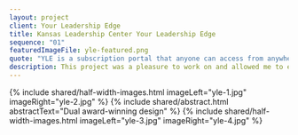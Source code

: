 ```yaml
---
layout: project
client: Your Leadership Edge
title: Kansas Leadership Center Your Leadership Edge
sequence: "01"
featuredImageFile: yle-featured.png
quote: "YLE is a subscription portal that anyone can access from anywhere around the world. The portal gives you access to the Kansas Leadership Center resources and teachings, both online and in-person. Your Leadership Edge operates as a subsidiary of the Kansas Leadership Center with all profit directed back to the mission work of the organization."
description: This project was a pleasure to work on and allowed me to explore various polygons and rare geometric shapes for the web. This was designed for ease-of-use while maintaining a beautiful aesthetic that earned us two design awards. The first was an honorable mention from <a href="http://www.awwwards.com/best-websites/your-leadership-edge-a-klc-experience-1/">Awwwards</a> and the second was from <a href="http://gdusa.com/uncategorized/2015-american-web-design-awards-winner?eid=6676">Graphic Design USA</a>, which earned us a spot in their annual issue.
---
```


{% include shared/half-width-images.html imageLeft="yle-1.jpg" imageRight="yle-2.jpg" %}
{% include shared/abstract.html abstractText="Dual award-winning design" %}
{% include shared/half-width-images.html imageLeft="yle-3.jpg" imageRight="yle-4.jpg" %}
